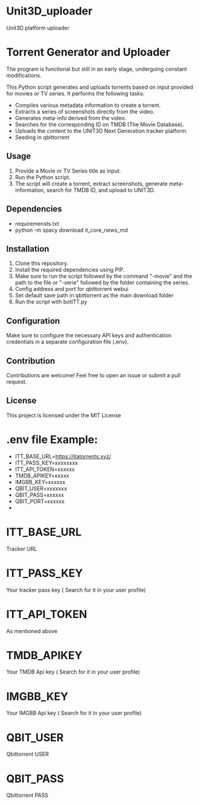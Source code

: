 # Unit3D_uploader
Unit3D platform uploader

# Torrent Generator and Uploader

The program is functional but still in an early stage, undergoing constant modifications.

This Python script generates and uploads torrents based on input provided for movies or TV series. It performs the following tasks:

- Compiles various metadata information to create a torrent.
- Extracts a series of screenshots directly from the video.
- Generates meta-info derived from the video.
- Searches for the corresponding ID on TMDB (The Movie Database).
- Uploads the content to the UNIT3D Next Generation tracker platform.
- Seeding in qbittorrent

## Usage

1. Provide a Movie or TV Series title as input.
2. Run the Python script.
3. The script will create a torrent, extract screenshots, generate meta-information, search for TMDB ID, and upload to UNIT3D.

## Dependencies

- requiremensts.txt
- python -m spacy download it_core_news_md
## Installation

1. Clone this repository.
2. Install the required dependencies using PIP.
3. Make sure to run the script followed by the command "-movie" and the path to the file or "-serie" followed
   by the folder containing the series.
4. Config address and port for qbittorrent webui
5. Set default save path in qbittorrent as the main download folder
6. Run the script with botITT.py

## Configuration

Make sure to configure the necessary API keys and authentication credentials in a separate configuration file (.env).

## Contribution

Contributions are welcome! Feel free to open an issue or submit a pull request.

## License

This project is licensed under the MIT License

# .env file Example:

- ITT_BASE_URL=https://itatorrents.xyz/
- ITT_PASS_KEY=xxxxxxxx
- ITT_API_TOKEN=xxxxxx
- TMDB_APIKEY=xxxxx
- IMGBB_KEY=xxxxxx
- QBIT_USER=xxxxxxx
- QBIT_PASS=xxxxxx
- QBIT_PORT=xxxxxx
- 
# ITT_BASE_URL
Tracker URL

# ITT_PASS_KEY
Your tracker pass key ( Search for it in your user profile)

# ITT_API_TOKEN
As mentioned above

# TMDB_APIKEY
Your TMDB Api key ( Search for it in your user profile)

# IMGBB_KEY
Your IMGBB Api key ( Search for it in your user profile)

# QBIT_USER
Qbittorrent USER

# QBIT_PASS
Qbittorrent PASS
